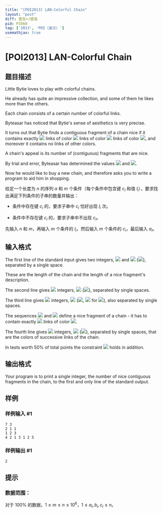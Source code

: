 ```yaml
---
title: "[POI2013] LAN-Colorful Chain"
layout: "post"
diff: 普及+/提高
pid: P3560
tag: ['2013', 'POI（波兰）']
usemathjax: true
---
```


# [POI2013] LAN-Colorful Chain
## 题目描述

Little Bytie loves to play with colorful chains.

He already has quite an impressive collection, and some of them he likes    more than the others.

Each chain consists of a certain number of colorful links.

Byteasar has noticed that Bytie's sense of aesthetics is very precise.

It turns out that Bytie finds a contiguous fragment of a chain nice if    it contains exactly    ![](http://main.edu.pl/images/OI20/lan-en-tex.1.png) links of color ![](http://main.edu.pl/images/OI20/lan-en-tex.2.png) links of color ![](http://main.edu.pl/images/OI20/lan-en-tex.3.png) links of color ![](http://main.edu.pl/images/OI20/lan-en-tex.4.png),    and moreover it contains no links of other colors.

A chain's appeal is its number of (contiguous) fragments that are nice.

By trial and error, Byteasar has determined the values ![](http://main.edu.pl/images/OI20/lan-en-tex.5.png) and ![](http://main.edu.pl/images/OI20/lan-en-tex.6.png).

Now he would like to buy a new chain, and therefore asks you to write a program to aid him in shopping.

给定一个长度为 $n$ 的序列 $a$ 和 $m$ 个条件（每个条件中包含键 $c_i$ 和值 $l_i$），要求找出满足下列条件的子串的数量并输出：

 + 条件中存在键 $c_i$ 的，要求子串中 $c_i$ 恰好出现 $l_i$ 次。

 + 条件中不存在键 $c_i$ 的，要求子串中不出现 $c_i$。

先输入 $n$ 和 $m$，再输入 $m$ 个条件的 $l_i$，然后输入 $m$ 个条件的 $c_i$，最后输入 $a_i$。
## 输入格式

The first line of the standard input gives two integers, ![](http://main.edu.pl/images/OI20/lan-en-tex.7.png) and ![](http://main.edu.pl/images/OI20/lan-en-tex.8.png)      (![](http://main.edu.pl/images/OI20/lan-en-tex.9.png)), separated by a single space.

These are the length of the chain and the length of a nice fragment's description.

The second line gives ![](http://main.edu.pl/images/OI20/lan-en-tex.10.png) integers, ![](http://main.edu.pl/images/OI20/lan-en-tex.11.png) (![](http://main.edu.pl/images/OI20/lan-en-tex.12.png)),      separated by single spaces.

The third line gives ![](http://main.edu.pl/images/OI20/lan-en-tex.13.png) integers, ![](http://main.edu.pl/images/OI20/lan-en-tex.14.png)      (![](http://main.edu.pl/images/OI20/lan-en-tex.15.png), ![](http://main.edu.pl/images/OI20/lan-en-tex.16.png) for ![](http://main.edu.pl/images/OI20/lan-en-tex.17.png)), also separated by single spaces.

The sequences ![](http://main.edu.pl/images/OI20/lan-en-tex.18.png) and ![](http://main.edu.pl/images/OI20/lan-en-tex.19.png) define a nice fragment of a chain - it has to contain exactly ![](http://main.edu.pl/images/OI20/lan-en-tex.20.png) links of color ![](http://main.edu.pl/images/OI20/lan-en-tex.21.png).

The fourth line gives ![](http://main.edu.pl/images/OI20/lan-en-tex.22.png) integers, ![](http://main.edu.pl/images/OI20/lan-en-tex.23.png) (![](http://main.edu.pl/images/OI20/lan-en-tex.24.png)),      separated by single spaces, that are the colors of successive links of      the chain.

In tests worth 50% of total points the constraint ![](http://main.edu.pl/images/OI20/lan-en-tex.25.png) holds in addition.

## 输出格式

Your program is to print a single integer, the number of nice contiguous    fragments in the chain, to the first and only line of the standard output.

## 样例

### 样例输入 #1
```
7 3
2 1 1
1 2 3
4 2 1 3 1 2 5

```
### 样例输出 #1
```
2

```
## 提示



### 数据范围：

对于 $100\%$ 的数据，$1\leq m\leq n \leq 10^6$，$1\leq a_i,b_i,c_i\leq n$。
